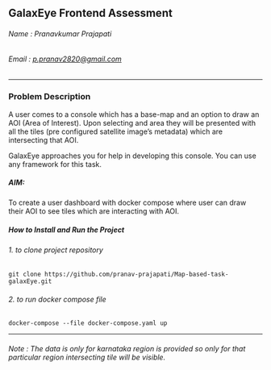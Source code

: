 ## GalaxEye Frontend Assessment
###### Name : Pranavkumar Prajapati
###### Email : p.pranav2820@gmail.com

***

### Problem Description

A user comes to a console which has a base-map and an option to draw an AOI (Area of Interest). Upon selecting and area they will be presented with all the tiles (pre configured satellite image’s metadata) which are intersecting that AOI.

GalaxEye approaches you for help in developing this console. You can use any framework for this task.

##### AIM: 
To create a user dashboard with docker compose where user can draw their AOI to see tiles which are interacting with AOI. 

##### How to Install and Run the Project

###### 1. to clone project repository
```git clone https://github.com/pranav-prajapati/Map-based-task-galaxEye.git```

###### 2. to run docker compose file
```docker-compose --file docker-compose.yaml up```

***
###### Note : The data is only for karnataka region is provided so only for that particular region intersecting tile will be visible. 
